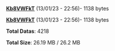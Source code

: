 [**Kb8VWFkT**](/data/Kb8VWFkT.txt) (13/01/23 - 22:56)- 1138 bytes

[**Kb8VWFkT**](/data/Kb8VWFkT.txt) (13/01/23 - 22:56)- 1138 bytes

**Total Datas**: 4218

**Total Size**: 26.19 MB / 26.2 MB